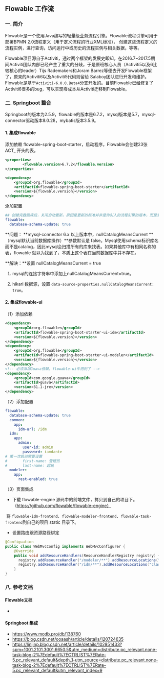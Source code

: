 ## Flowable 工作流

### 一. 简介

Flowable是一个使用Java编写的轻量级业务流程引擎。Flowable流程引擎可用于部署BPMN 2.0流程定义（用于定义流程的行业XML标准）， 创建这些流程定义的流程实例，进行查询，访问运行中或历史的流程实例与相关数据，等等。

Flowable项目源自于Activiti，通过两个框架的发展史即知。在2016.7~2017.5期间Activiti团队内部已经产生了重大的分歧，于是原班核心人员（Activiti5以及6比较核心的leader）Tijs Rademakers和Joram Barrez等便去开发Flowable框架了，原来的Activiti6以及Activiti5代码则留给 Salaboy团队进行开发和维护。Flowable是基于`Activiti-6.0.0.Beta4`分支开发的。目前Flowable已经修复了Activiti6很多的bug，可以实现零成本从Activiti迁移到Flowable。

### 二. Springboot 整合

Springboot的版本为2.5.9，flowable的版本是6.7.2，mysql版本是5.7，mysql-connector驱动版本8.0.28，mybatis版本3.5.9。

#### 1. 集成flowable

添加依赖 flowable-spring-boot-starter，启动程序，Flowable会创建23张 ACT_ 开头的表。

```xml
<properties>
		<flowable.version>6.7.2</flowable.version>
</properties>

<dependency>
    <groupId>org.flowable</groupId>
    <artifactId>flowable-spring-boot-starter</artifactId>
    <version>${flowable.version}</version>
</dependency>
```

添加配置

```yaml
## 创建完数据库后，关闭自动更新。原因是更新的标准并非是你引入的流程引擎的版本，而是官方发布的版本，所以如果一直开启，以后重启之类的可能导致提示版本升级失败，毕竟你的依赖版本并没有升级
flowable:
  database-schema-update: true
```

**问题： **mysql-connector 6.x 以上版本中，nullCatalogMeansCurrent **（mysql默认当前数据库操作）**参数默认是 false。Mysql使用schema标识库名而不是catalog，因此mysql会扫描所有的库来找表。如果其他库中有相同名称的表，flowable 就以为找到了，本质上这个表在当前数据库中并不存在。

**解决：**设置 nullCatalogMeansCurrent = true

1. mysql的连接字符串中添加上nullCatalogMeansCurrent=true。

2. hikari 数据源，设置 `data-source-properties.nullCatalogMeansCurrent: true`。

#### 2. 集成flowable-ui

（1）添加依赖

```xml
<dependency>
    <groupId>org.flowable</groupId>
    <artifactId>flowable-spring-boot-starter-ui-idm</artifactId>
    <version>${flowable.version}</version>
</dependency>
<dependency>
    <groupId>org.flowable</groupId>
    <artifactId>flowable-spring-boot-starter-ui-modeler</artifactId>
    <version>${flowable.version}</version>
</dependency>
<!-- 必须添加Guava依赖，flowable-ui中用到了 -->
<dependency>
    <groupId>com.google.guava</groupId>
    <artifactId>guava</artifactId>
    <version>31.1-jre</version>
</dependency>
```

（2）添加配置

```yaml
flowable:
  database-schema-update: true
  common:
    app:
      idm-url: /idm
  idm:
    app:
      admin:
        user-id: admin
        password: iamdante
# 第一次启动需要设置
#       first-name: 管理员
#       last-name: 超级
  modeler:
    app:
      rest-enabled: true
```

（3）页面集成

- 下载 flowable-engine 源码中的前端文件，拷贝到自己的项目下。（https://github.com/flowable/flowable-engine）

​	    将 `flowable-idm-frontend`、`flowable-modeler-frontend`、`flowable-task-frontend`到自己的项目 static 目录下。

- 设置路由跟资源路径绑定

```java
@Configuation
public class WebMvcConfig implements WebMvcConfigurer {
    @Override
    public void addResourceHandlers(ResourceHandlerRegistry registry) {
      registry.addResourceHandler("/modeler/**").addResourceLocations("classpath:/static/modeler/");
      registry.addResourceHandler("/idm/**").addResourceLocations("classpath:/static/idm/");
    }
}
```



### 八. 参考文档

#### Flowable文档

- 

#### Springboot 集成

- https://www.modb.pro/db/138760
- https://blog.csdn.net/ooaash/article/details/120724635
- https://linjinp.blog.csdn.net/article/details/102851433?spm=1001.2101.3001.6650.5&utm_medium=distribute.pc_relevant.none-task-blog-2%7Edefault%7ECTRLIST%7ERate-5.pc_relevant_default&depth_1-utm_source=distribute.pc_relevant.none-task-blog-2%7Edefault%7ECTRLIST%7ERate-5.pc_relevant_default&utm_relevant_index=9

